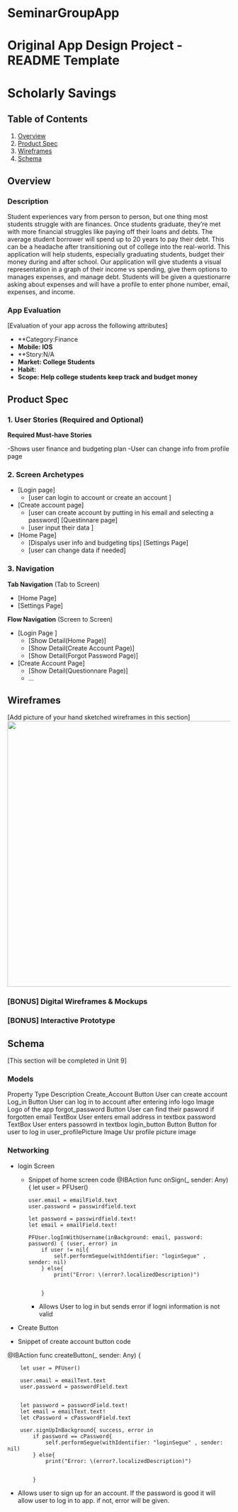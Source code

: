 # SeminarGroupApp 

Original App Design Project - README Template
===

# Scholarly Savings

## Table of Contents
1. [Overview](#Overview)
1. [Product Spec](#Product-Spec)
1. [Wireframes](#Wireframes)
2. [Schema](#Schema)

## Overview
### Description
Student experiences vary from person to person, but one thing most students struggle with are finances.  Once students graduate, they’re met with more financial struggles like paying off their loans and debts. The average student borrower will spend up to 20 years to pay their debt. This can be a headache after transitioning out of college into the real-world. This application will help students, especially graduating students, budget their money during and after school. Our application will give students a visual representation in a graph of their income vs spending, give them options to manages expenses, and manage debt. Students will be given a questionarre asking about expenses and will have a profile to enter phone number, email, expenses, and income.

### App Evaluation
[Evaluation of your app across the following attributes]
- **Category:Finance 
- **Mobile: IOS**
- **Story:N/A
- **Market: College Students**
- **Habit:**
- **Scope: Help college students keep track and budget money**

## Product Spec

### 1. User Stories (Required and Optional)

**Required Must-have Stories**

-Shows user finance and budgeting plan
-User can change info from profile page



### 2. Screen Archetypes

* [Login page]
   * [user can login to account or create an account ]
* [Create account page]
   * [user can create account by putting in his email and selecting a password]
   [Questinnare  page]
   * [user input their data ]
 * [Home Page]
   * [Dispalys user info and budgeting tips]
   [Settings Page]
   * [user can change data if needed]

### 3. Navigation

**Tab Navigation** (Tab to Screen)

* [Home Page]
* [Settings Page]


**Flow Navigation** (Screen to Screen)

* [Login Page ]
   * [Show Detail(Home Page)]
   * [Show Detail(Create Account Page)]
   * [Show Detail(Forgot Password Page)]
* [Create Account Page]
   * [Show Detail(Questionnare Page)]
   * ...

## Wireframes
[Add picture of your hand sketched wireframes in this section]
<img src="YOUR_WIREFRAME_IMAGE_URL" width=600>

### [BONUS] Digital Wireframes & Mockups

### [BONUS] Interactive Prototype

## Schema 
[This section will be completed in Unit 9]
### Models
Property                   Type              Description
Create_Account            Button            User can create account
Log_in                    Button            User can log in to account after entering info
logo                      Image             Logo of the app
forgot_password           Button            User can find their pasword if forgotten
email                     TextBox           User enters email address in textbox
password                  TextBox           User enters passowrd in textbox
login_button              Button            Button for user to log in
user_profilePicture       Image             Usr profile picture image


### Networking
- login Screen
  - Snippet of home screen code
  @IBAction func onSign(_ sender: Any) {
        let user = PFUser()
        
        user.email = emailField.text
        user.password = passwirdfield.text
         
        let password = passwirdfield.text!
        let email = emailField.text!
        
        PFUser.logInWithUsername(inBackground: email, password: password) { (user, error) in
            if user != nil{
                self.performSegue(withIdentifier: "loginSegue" , sender: nil)
            } else{
                print("Error: \(error?.localizedDescription)")
                
                
            }

    - Allows User to log in but sends error if logni information is not valid
    
    
-  Create Button
  - Snippet of create account button code
  
  @IBAction func createButton(_ sender: Any) {
        
        let user = PFUser()
        
        user.email = emailText.text
        user.password = passwordField.text
        
         
        let password = passwordField.text!
        let email = emailText.text!
        let cPassword = cPasswordField.text
        
        user.signUpInBackground{ success, error in
            if password == cPassword{
                self.performSegue(withIdentifier: "loginSegue" , sender: nil)
            } else{
                print("Error: \(error?.localizedDescription)")
                
                
            }
            
  - Allows user to sign up for an account. If the password is good it will allow user to log in to app. if not, error will be given.
